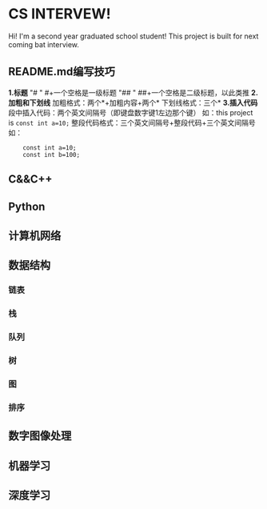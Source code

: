 # CS INTERVEW!

Hi! I'm a second year graduated school student! This project is built for next coming bat interview.

## README.md编写技巧
**1.标题**
"# " #+一个空格是一级标题
"## " ##+一个空格是二级标题，以此类推
**2.加粗和下划线**
加粗格式：两个*+加粗内容+两个*
下划线格式：三个*
**3.插入代码**
段中插入代码：两个英文间隔号（即键盘数字键1左边那个键）
如：this project is `const int a=10;`
整段代码格式：三个英文间隔号+整段代码+三个英文间隔号
如：
```
	const int a=10;
	const int b=100;
```

## C&&C++

## Python

## 计算机网络

## 数据结构

	
###  链表
### 栈
### 队列
### 树
### 图
### 排序
## 数字图像处理

## 机器学习

## 深度学习

